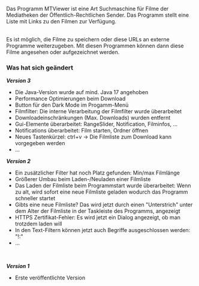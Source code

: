 
Das Programm MTViewer ist eine Art Suchmaschine für Filme der Mediatheken der Öffentlich-Rechtlichen Sender. Das Programm stellt eine Liste mit Links zu den Filmen zur Verfügung.

<br />
Es ist möglich, die Filme zu speichern oder diese URLs an externe Programme weiterzugeben. Mit diesen Programmen können dann diese Filme angesehen oder aufgezeichnet werden.
<br />


### Was hat sich geändert

***Version 3***
* Die Java-Version wurde auf mind. Java 17 angehoben
* Performance Optimierungen beim Download
* Button für den Dark Mode im Progamm-Menü
* Filmfilter: Die interne Verarbeitung der Filmfilter wurde überarbeitet
* Downloadeinschränkungen (Max. Downloads) wurden entfernt
* Gui-Elemente überarbeitet: RangeSlider, Notification, Filminfos, ...
* Notifications überarbeitet: Film starten, Ordner öffnen
* Neues Tastenkürzel: ctrl+v -> Die Filmliste zum Download kann vorgegeben werden
* ...


***Version 2***
* Ein zusätzlicher Filter hat noch Platz gefunden: Min/max Filmlänge
* Größerer Umbau beim Laden-/Neuladen einer Filmliste
* Das Laden der Filmliste beim Programmstart wurde überarbeitet: Wenn zu alt, wird sofort eine neue Filmliste geladen wodurch das Programm schneller startet
* Gibts eine neue Filmliste? Das wird jetzt durch einen "Unterstrich" unter dem Alter der Filmliste in der Taskleiste des Programms, angezeigt
* HTTPS Zertifikat-Fehler: Es wird jetzt ein Dialog angezeigt, ob man trotzdem laden will
* In den Text-Filtern können jetzt auch Begriffe ausgeschlossen werden: "!:"
* ...
<br />

***Version 1***
* Erste veröffentlichte Version

